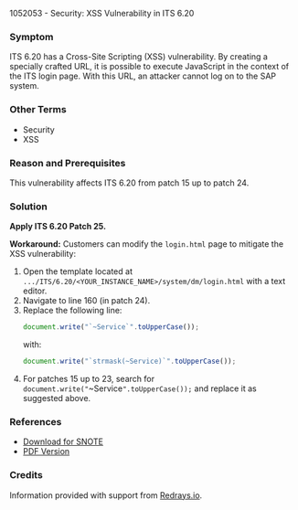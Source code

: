 1052053 - Security: XSS Vulnerability in ITS 6.20

### Symptom
ITS 6.20 has a Cross-Site Scripting (XSS) vulnerability. By creating a specially crafted URL, it is possible to execute JavaScript in the context of the ITS login page. With this URL, an attacker cannot log on to the SAP system.

### Other Terms
- Security
- XSS

### Reason and Prerequisites
This vulnerability affects ITS 6.20 from patch 15 up to patch 24.

### Solution
**Apply ITS 6.20 Patch 25.**

**Workaround:**
Customers can modify the `login.html` page to mitigate the XSS vulnerability:

1. Open the template located at `.../ITS/6.20/<YOUR_INSTANCE_NAME>/system/dm/login.html` with a text editor.
2. Navigate to line 160 (in patch 24).
3. Replace the following line:
    ```javascript
    document.write("`~Service`".toUpperCase());
    ```
    with:
    ```javascript
    document.write("`strmask(~Service)`".toUpperCase());
    ```
4. For patches 15 up to 23, search for `document.write("`~Service`".toUpperCase());` and replace it as suggested above.

### References
- [Download for SNOTE](https://notesdownloads.sap.com/note/0040000016280162017)
- [PDF Version](https://userapps.support.sap.com/sap/support/sfm/notes/print/0001052053?language=en-US&token=C7EBC44863BA03148B4454CB19FA2091)

### Credits
Information provided with support from [Redrays.io](https://redrays.io).